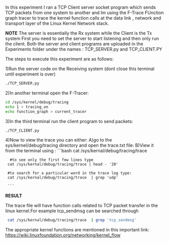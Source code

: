 In this experiment I ran a TCP Client server socket program which sends TCP packets from one system to another and Im using the F-Trace FUnction graph tracer 
to trace the kernel function calls at the data link , network and transport layer of the Linux Kernel Network stack.

**NOTE**
The server is essentially the Rx system while the Client is the Tx system
First you need to set the server to start listening and then only run the client.
Both the server and client programs are uploaded in the Experiments folder  under the names : TCP_SERVER.py and TCP_CLIENT.PY

The steps to execute this experiment are as follows:

1)Run the server code on the Receiving system (dont close this terminal until experiment is over)
```bash
./TCP_SERVER.py
```

2)In another terminal open the F-Tracer:

```bash
cd /sys/kernel/debug/tracing
echo 1 > tracing_on
echo function_graph > current_tracer
```

3)In the third terminal run the client program to send packets:
```bash
./TCP_CLIENT.py
```

4)Now to view the trace you can either:
    A)go to the sys/kernel/debug/tracing directory and open the trace.txt file:
    B)View it from the terminal using :
    ```bash
     cat /sys/kernal/debug/tracing/trace 
     
      #to see only the first few lines type
     cat /sys/kernal/debug/tracing/trace | head - '20'
     
     #to search for a particular word in the trace log type:
     cat /sys/kernal/debug/tracing/trace  | grep 'udp'

     ```
**RESULT**

The trace file will have function calls related to TCP packet transfer in the linux kernel.For example tcp_sendmsg can be searched through 

```bash
 cat /sys/kernal/debug/tracing/trace  | grep 'tcp_sendmsg'
```
The appropriate kernel functions are mentioned in this important link: https://wiki.linuxfoundation.org/networking/kernel_flow


